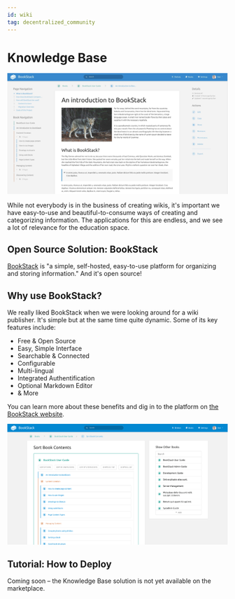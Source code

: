 ```yaml
---
id: wiki
tag: decentralized_community
---
```


# Knowledge Base

![](./img/bookstackintro.png)

While not everybody is in the business of creating wikis, it's important we have easy-to-use and beautiful-to-consume ways of creating and categorizing information. The applications for this are endless, and we see a lot of relevance for the education space.

## Open Source Solution: BookStack

[BookStack](https://www.bookstackapp.com/) is "a simple, self-hosted, easy-to-use platform for organizing and storing information." And it's open source!

## Why use BookStack?

We really liked BookStack when we were looking around for a wiki publisher. It's simple but at the same time quite dynamic. Some of its key features include:

- Free & Open Source
- Easy, Simple Interface
- Searchable & Connected
- Configurable
- Multi-lingual
- Integrated Authentification
- Optional Markdown Editor
- & More

You can learn more about these benefits and dig in to the platform on [the BookStack website](https://www.bookstackapp.com/).

![](./img/booksorting.png)

## Tutorial: How to Deploy

Coming soon – the Knowledge Base solution is not yet available on the marketplace.